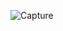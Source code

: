 ![Capture](https://user-images.githubusercontent.com/33928040/84407036-ee4dce80-ac27-11ea-9baf-baae4c14f129.JPG)
